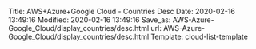 Title: AWS+Azure+Google Cloud - Countries Desc
Date: 2020-02-16 13:49:16
Modified: 2020-02-16 13:49:16
Save_as: AWS-Azure-Google_Cloud/display_countries/desc.html
url: AWS-Azure-Google_Cloud/display_countries/desc.html
Template: cloud-list-template